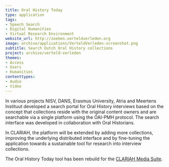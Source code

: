 ```yaml
---
title: Oral History Today
type: application
tags:
- Speech Search
- Digital Humanities
- Virtual Research Environment
website_url: http://zoeken.verteldverleden.org
image: archive/applications/VerteldVerleden-screenshot.png
subtitle: Search Dutch Oral History collections
project: archive/verteld-verleden
themes:
- Access
- Users
- Humanities
contenttypes:
- Audio
- Video
---
```


In various projects NISV, DANS, Erasmus University, Atria and Meertens Instituut developed a search portal for Oral History interviews based on the concept that collections reside with the original content owners and are searchable via a single platform using the OAI-PMH protocol. The search interface was developed in collaboration with Oral Historians.

In CLARIAH, the platform will be extended by adding more collections, improving the underlying distributed interface and by fine-tuning the application towards a sustainable tool for research into interview collections.

The Oral History Today tool has been rebuild for the [CLARIAH Media Suite](http://mediasuite.clariah.nl/).
